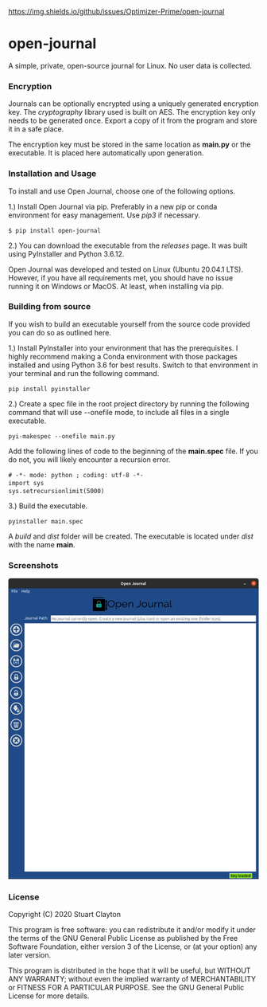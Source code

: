 https://img.shields.io/github/issues/Optimizer-Prime/open-journal

# open-journal
A simple, private, open-source journal for Linux. No user data is collected.

### Encryption
Journals can be optionally encrypted using a uniquely generated encryption key. The *cryptography* library used is built on AES. The encryption key only needs to be generated once. Export a copy of it from the program and store it in a safe place. 

The encryption key must be stored in the same location as **main.py** or the executable. It is placed here automatically upon generation.

### Installation and Usage
To install and use Open Journal, choose one of the following options.

1.) Install Open Journal via pip. Preferably in a new pip or conda environment for easy management. Use *pip3* if necessary.
~~~
$ pip install open-journal
~~~

2.) You can download the executable from the *releases* page. It was built using PyInstaller and Python 3.6.12.

Open Journal was developed and tested on Linux (Ubuntu 20.04.1 LTS). However, if you have all requirements met, you should have no issue running it on Windows or MacOS. At least, when installing via pip.

### Building from source
If you wish to build an executable yourself from the source code provided you can do so as outlined here.

1.) Install PyInstaller into your environment that has the prerequisites. I highly recommend making a Conda environment with those packages installed and using Python 3.6 for best results. Switch to that environment in your terminal and run the following command.
~~~
pip install pyinstaller
~~~

2.) Create a spec file in the root project directory by running the following command that will use --onefile mode, to include all files in a single executable.
~~~
pyi-makespec --onefile main.py
~~~

Add the following lines of code to the beginning of the **main.spec** file. If you do not, you will likely encounter a recursion error.
~~~
# -*- mode: python ; coding: utf-8 -*-
import sys
sys.setrecursionlimit(5000)
~~~

3.) Build the executable.
~~~
pyinstaller main.spec
~~~
A *build* and *dist* folder will be created. The executable is located under *dist* with the name **main**.

### Screenshots
![Main Menu](/screenshots/open-journal.png)

### License

Copyright (C) 2020 Stuart Clayton

This program is free software: you can redistribute it and/or modify it under the terms of the GNU General Public License as published by the Free Software Foundation, either version 3 of the License, or (at your option) any later version.

This program is distributed in the hope that it will be useful, but WITHOUT ANY WARRANTY; without even the implied warranty of MERCHANTABILITY or FITNESS FOR A PARTICULAR PURPOSE. See the GNU General Public License for more details.
